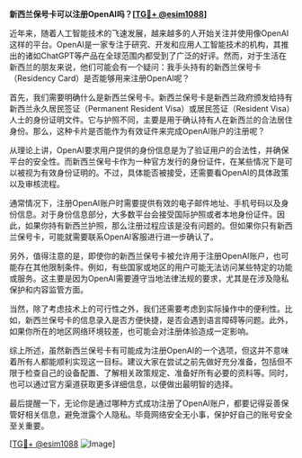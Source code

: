 **新西兰保号卡可以注册OpenAI吗？[[TG💪+ @esim1088](https://t.me/s/esim1088)]**

近年来，随着人工智能技术的飞速发展，越来越多的人开始关注并使用像OpenAI这样的平台。OpenAI是一家专注于研究、开发和应用人工智能技术的机构，其推出的诸如ChatGPT等产品在全球范围内都受到了广泛的好评。然而，对于生活在新西兰的朋友来说，他们可能会有一个疑问：我手头持有的新西兰保号卡（Residency Card）是否能够用来注册OpenAI呢？

首先，我们需要明确什么是新西兰保号卡。新西兰保号卡是新西兰政府颁发给持有新西兰永久居民签证（Permanent Resident Visa）或居民签证（Resident Visa）人士的身份证明文件。它与护照不同，主要是用于确认持有人在新西兰的合法居住身份。那么，这种卡片是否能作为有效证件来完成OpenAI账户的注册呢？

从理论上讲，OpenAI要求用户提供的身份信息是为了验证用户的合法性，并确保平台的安全性。而新西兰保号卡作为一种官方发行的身份证件，在某些情况下是可以被视为有效身份证明的。不过，具体能否被接受，还需要看OpenAI的具体政策以及审核流程。

通常情况下，注册OpenAI账户时需要提供有效的电子邮件地址、手机号码以及身份信息。对于身份信息部分，大多数平台会接受国际护照或者本地身份证件。因此，如果你持有新西兰护照，那么注册过程应该是没有问题的。但如果你只有新西兰保号卡，可能就需要联系OpenAI客服进行进一步确认了。

另外，值得注意的是，即使你的新西兰保号卡被允许用于注册OpenAI账户，也可能存在其他限制条件。例如，有些国家或地区的用户可能无法访问某些特定的功能或服务。这主要是因为OpenAI需要遵守当地法律法规的要求，尤其是在涉及隐私保护和内容监管方面。

当然，除了考虑技术上的可行性之外，我们还需要考虑到实际操作中的便利性。比如，新西兰保号卡的信息录入是否方便快捷，是否会遇到语言障碍等问题。此外，如果你所在的地区网络环境较差，也可能会对注册体验造成一定影响。

综上所述，虽然新西兰保号卡有可能成为注册OpenAI的一个选项，但这并不意味着所有人都能顺利实现这一目标。建议大家在尝试之前先做好充分准备，包括但不限于检查自己的设备配置、了解相关政策规定、准备好所有必要的资料等。同时，也可以通过官方渠道获取更多详细信息，以便做出最明智的选择。

最后提醒一下，无论你是通过哪种方式成功注册了OpenAI账户，都要记得妥善保管好相关信息，避免泄露个人隐私。毕竟网络安全无小事，保护好自己的账号安全至关重要。

[[TG💪+ @esim1088](https://t.me/s/esim1088) ![Image](https://i.postimg.cc/4NQfJmqS/Snipaste-2025-05-13-00-14-12.png)]